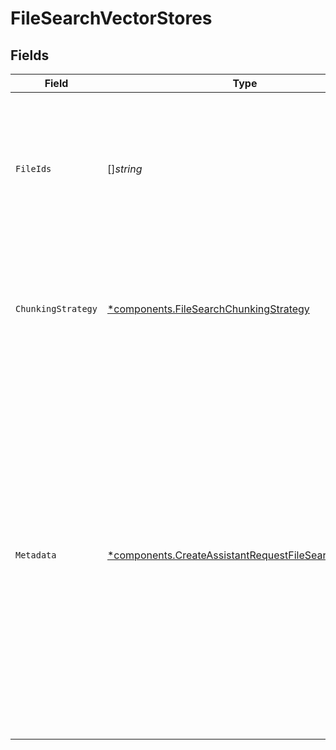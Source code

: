 # FileSearchVectorStores


## Fields

| Field                                                                                                                                                                                                                                                                   | Type                                                                                                                                                                                                                                                                    | Required                                                                                                                                                                                                                                                                | Description                                                                                                                                                                                                                                                             |
| ----------------------------------------------------------------------------------------------------------------------------------------------------------------------------------------------------------------------------------------------------------------------- | ----------------------------------------------------------------------------------------------------------------------------------------------------------------------------------------------------------------------------------------------------------------------- | ----------------------------------------------------------------------------------------------------------------------------------------------------------------------------------------------------------------------------------------------------------------------- | ----------------------------------------------------------------------------------------------------------------------------------------------------------------------------------------------------------------------------------------------------------------------- |
| `FileIds`                                                                                                                                                                                                                                                               | []*string*                                                                                                                                                                                                                                                              | :heavy_minus_sign:                                                                                                                                                                                                                                                      | A list of [file](/docs/api-reference/files) IDs to add to the vector store. There can be a maximum of 10000 files in a vector store.<br/>                                                                                                                               |
| `ChunkingStrategy`                                                                                                                                                                                                                                                      | [*components.FileSearchChunkingStrategy](../../models/components/filesearchchunkingstrategy.md)                                                                                                                                                                         | :heavy_minus_sign:                                                                                                                                                                                                                                                      | The chunking strategy used to chunk the file(s). If not set, will use the `auto` strategy.                                                                                                                                                                              |
| `Metadata`                                                                                                                                                                                                                                                              | [*components.CreateAssistantRequestFileSearchMetadata](../../models/components/createassistantrequestfilesearchmetadata.md)                                                                                                                                             | :heavy_minus_sign:                                                                                                                                                                                                                                                      | Set of 16 key-value pairs that can be attached to a vector store. This can be useful for storing additional information about the vector store in a structured format. Keys can be a maximum of 64 characters long and values can be a maximum of 512 characters long.<br/> |